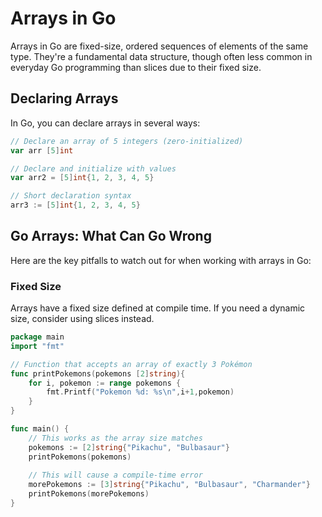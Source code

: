 # Arrays in Go
Arrays in Go are fixed-size, ordered sequences of elements of the same type. They're a fundamental data structure, though often less common in everyday Go programming than slices due to their fixed size.

## Declaring Arrays
In Go, you can declare arrays in several ways:

```go
// Declare an array of 5 integers (zero-initialized)
var arr [5]int

// Declare and initialize with values
var arr2 = [5]int{1, 2, 3, 4, 5}

// Short declaration syntax
arr3 := [5]int{1, 2, 3, 4, 5}
```

## Go Arrays: What Can Go Wrong
Here are the key pitfalls to watch out for when working with arrays in Go:

### Fixed Size 
Arrays have a fixed size defined at compile time. If you need a dynamic size, consider using slices instead.

```go
package main
import "fmt"

// Function that accepts an array of exactly 3 Pokémon
func printPokemons(pokemons [2]string){
    for i, pokemon := range pokemons {
        fmt.Printf("Pokemon %d: %s\n",i+1,pokemon)
    }
}

func main() {
    // This works as the array size matches
    pokemons := [2]string{"Pikachu", "Bulbasaur"}
    printPokemons(pokemons)
    
    // This will cause a compile-time error
    morePokemons := [3]string{"Pikachu", "Bulbasaur", "Charmander"}
    printPokemons(morePokemons)
}
```

